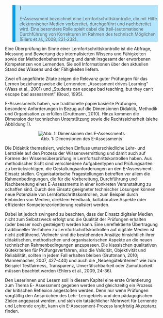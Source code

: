 <!-- filename: 01_Hintergrund.md -->
<!-- title: Hintergrund -->

<blockquote style="background: #B3E5FC; border-left: 10px solid #039BE5">

### !

E-Assessment bezeichnet eine Lernfortschrittskontrolle, die mit Hilfe elektronischer Medien vorbereitet, durchgeführt und nachbereitet wird. Eine besondere Rolle spielt dabei die (teil-)automatische Durchführung von Korrekturen im Rahmen des technisch Möglichen (Eilers et al., 2008, 231-232).

</blockquote>

Eine Überprüfung im Sinne einer Lernfortschrittskontrolle ist die Abfrage, Messung und Bewertung des internalisierten Wissens und Fähigkeiten sowie der Methodenbeherrschung und damit insgesamt der erworbenen Kompetenzen von Lernenden. Sie soll Informationen über den aktuellen Stand des Wissens und der Fähigkeiten liefern.

Zwei oft angeführte Zitate zeigen die Relevanz guter Prüfungen für das Lernen beziehungsweise die Lernenden: „Assessment drives Learning” (Wass et al., 2001) und „Students can escape bad teaching, but they can‘t escape bad assessment” (Boud, 1995).

E-Assessments haben, wie traditionelle papierbasierte Prüfungen, besondere Anforderungen in Bezug auf die Dimensionen Didaktik, Methodik und Organisation zu erfüllen (Gruttmann, 2010). Hinzu kommen die Dimension der technischen Unterstützung sowie die Rechtssicherheit (siehe Abbildung 1).

<center><figure>
  <img src="https://raw.githubusercontent.com/ed-tech-at/L3T/refs/heads/main/22_Pruefen_mit_Computer_und_Internet/img/01_Dimensionen_des_EAssessments.png" alt="Abb. 1: Dimensionen des E-Assessments">
  <figcaption>Abb. 1: Dimensionen des E-Assessments</figcaption>
</figure></center>


Die Didaktik thematisiert, welchen Einfluss unterschiedliche Lehr- und Lernziele auf den Prozess der Wissensvermittlung und damit auch auf Formen der Wissensüberprüfung in Lernfortschrittskontrollen haben. Aus methodischer Sicht sind verschiedene Aufgabentypen und Prüfungsarten zu berücksichtigen, die Gestaltungsanforderungen an den E-Assessment-Einsatz stellen. Organisatorische Fragestellungen betreffen vor allem die Rahmenbedingungen, die für die Vorbereitung, Durchführung und Nachbereitung eines E-Assessments in einer konkreten Veranstaltung zu schaffen sind. Durch den Einsatz geeigneter technischer Lösungen können neue Potenziale von Lernfortschrittskontrollen, zum Beispiel durch Einbinden von Medien, direktem Feedback, kollaborative Aspekte oder effizienter Kompetenzorientierung realisiert werden.

Dabei ist jedoch zwingend zu beachten, dass der Einsatz digitaler Medien nicht zum Selbstzweck erfolgt und die Qualität der Prüfungen erhalten (oder besser noch gesteigert) werden kann. Eine unreflektierte Übertragung traditioneller Verfahren zu Lernfortschrittskontrollen auf digitale Medien ist nicht zielführend. Vielmehr sind die bestehenden Ansätze hinsichtlich ihrer didaktischen, methodischen und organisatorischen Aspekte an die neuen technischen Rahmenbedingungen anzupassen. Die klassischen qualitativen Gütekriterien für Prüfungsverfahren, also die Validität, Objektivität und Reliabilität, sollten in jedem Fall erhalten bleiben (Gruttmann, 2010; Wannemacher, 2007, 427-440) und auch die „Nebengütekriterien“ wie zum Beispiel Testfairness, Transparenz, Unverfälschbarkeit oder Zumutbarkeit müssen beachtet werden (Ehlers et al., 2009, 24-36).

Den Leserinnen und Lesern soll in diesem Kapitel eine erste Orientierung zum Thema E- Assessment gegeben werden und gleichzeitig ein Prozess der kritischen Reflexion angestoßen werden. Denn nur wenn Prüfungen sorgfältig den Ansprüchen des Lehr-Lerngebiets und den pädagogischen Zielen angepasst werden, und sich ein tatsächlicher Mehrwert für Lernende und Lehrende ergibt, kann ein E-Assessment-Prozess langfristig Akzeptanz finden.
